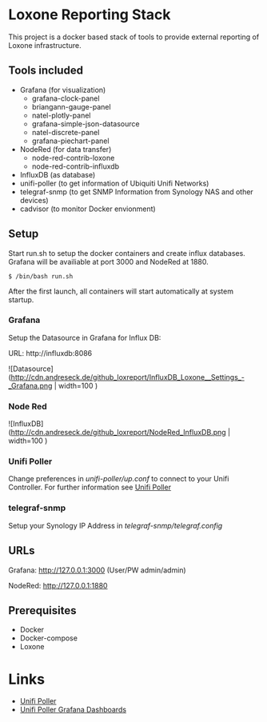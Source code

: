 # Loxone Reporting Stack

This project is a docker based stack of tools to provide external reporting of Loxone infrastructure. 

## Tools included
* Grafana (for visualization)
  * grafana-clock-panel
  * briangann-gauge-panel
  * natel-plotly-panel
  * grafana-simple-json-datasource
  * natel-discrete-panel
  * grafana-piechart-panel
* NodeRed (for data transfer)
  * node-red-contrib-loxone
  * node-red-contrib-influxdb 
* InfluxDB (as database)
* unifi-poller (to get information of Ubiquiti Unifi Networks)
* telegraf-snmp (to get SNMP Information from Synology NAS and other devices)
* cadvisor (to monitor Docker envionment)

## Setup
Start run.sh to setup the docker containers and create influx databases. 
Grafana will be availiable at port 3000 and NodeRed at 1880. 

`$ /bin/bash run.sh`

After the first launch, all containers will start automatically at system startup. 

### Grafana

Setup the Datasource in Grafana for Influx DB: 

URL: http://influxdb:8086

![Datasource](http://cdn.andreseck.de/github_loxreport/InfluxDB_Loxone__Settings_-_Grafana.png | width=100 )

### Node Red

![InfluxDB](http://cdn.andreseck.de/github_loxreport/NodeRed_InfluxDB.png | width=100 )

### Unifi Poller
Change preferences in *unifi-poller/up.conf* to connect to your Unifi Controller. For further information see [Unifi Poller](https://github.com/davidnewhall/unifi-poller)

### telegraf-snmp
Setup your Synology IP Address in *telegraf-snmp/telegraf.config*


## URLs
Grafana: http://127.0.0.1:3000 (User/PW admin/admin)

NodeRed: http://127.0.0.1:1880


## Prerequisites
* Docker
* Docker-compose
* Loxone 


# Links
* [Unifi Poller](https://github.com/davidnewhall/unifi-poller)
* [Unifi Poller Grafana Dashboards](https://grafana.com/dashboards?search=unifi-poller)
